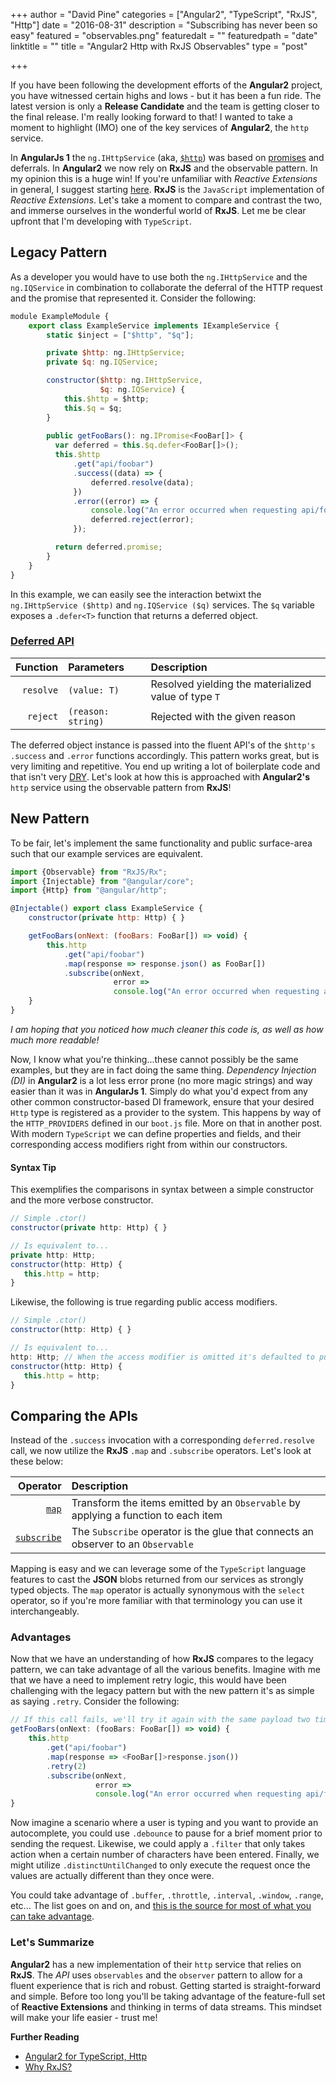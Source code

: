 +++
author = "David Pine"
categories = ["Angular2", "TypeScript", "RxJS", "Http"]
date = "2016-08-31"
description = "Subscribing has never been so easy"
featured = "observables.png"
featuredalt = ""
featuredpath = "date"
linktitle = ""
title = "Angular2 Http with RxJS Observables"
type = "post"

+++

If you have been following the development efforts of the **Angular2** project, you have witnessed certain highs and lows - but it has been a fun ride. The latest version is only a **Release Candidate** and the team
is getting closer to the final release. I'm really looking forward to that! I wanted to take a moment to highlight (IMO) one of the key services of **Angular2**, the `http` service.

In **AngularJs 1** the `ng.IHttpService` (aka, [`$http`](https://docs.angularjs.org/api/ng/service/$http)) was based on 
[promises](https://developer.mozilla.org/en-US/docs/Web/JavaScript/Reference/Global_Objects/Promise) and deferrals. 
In **Angular2** we now rely on **RxJS** and the observable pattern. In my opinion this is a huge win!
If you're unfamiliar with _Reactive Extensions_ in general, I suggest starting [here](https://msdn.microsoft.com/en-us/data/gg577609.aspx).
**RxJS** is the `JavaScript` implementation of _Reactive Extensions_.
Let's take a moment to compare and contrast the two, and immerse ourselves in the wonderful world of **RxJS**. 
Let me be clear upfront that I'm developing with `TypeScript`.

## Legacy Pattern

As a developer you would have to use both the `ng.IHttpService` and the `ng.IQService` in combination to collaborate the deferral of the 
HTTP request and the promise that represented it. Consider the following:

```javascript
module ExampleModule {
    export class ExampleService implements IExampleService {
        static $inject = ["$http", "$q"];

        private $http: ng.IHttpService;
        private $q: ng.IQService;

        constructor($http: ng.IHttpService, 
                    $q: ng.IQService) {
            this.$http = $http;
            this.$q = $q;
        }
        
        public getFooBars(): ng.IPromise<FooBar[]> {
          var deferred = this.$q.defer<FooBar[]>();
          this.$http
              .get("api/foobar")
              .success((data) => {
                  deferred.resolve(data);
              })
              .error((error) => {
                  console.log("An error occurred when requesting api/foobar.", error);
                  deferred.reject(error);
              });

          return deferred.promise;
        }
    }
}
```

In this example, we can easily see the interaction betwixt the `ng.IHttpService ($http)` and `ng.IQService ($q)` services. The `$q` variable exposes a `.defer<T>` function that returns a deferred object. 

### [Deferred API](https://docs.angularjs.org/api/ng/service/$q#the-deferred-api)

| Function | Parameters | Description |
|---------:|:------------|:-----------|
| `resolve`| `(value: T)`  | Resolved yielding the materialized value of type `T` |
| `reject` | `(reason: string)` | Rejected with the given reason | 

The deferred object instance is passed into the fluent API's of the `$http's` `.success` and `.error` functions accordingly. This pattern works great, but is very limiting and repetitive. 
You end up writing a lot of boilerplate code and that isn't very [DRY](https://en.wikipedia.org/wiki/Don%27t_repeat_yourself). Let's look at how this is approached with **Angular2's** `http` service using the observable pattern from **RxJS**!

## New Pattern

To be fair, let's implement the same functionality and public surface-area such that our example services are equivalent.

```javascript
import {Observable} from "RxJS/Rx";
import {Injectable} from "@angular/core";
import {Http} from "@angular/http";

@Injectable() export class ExampleService {
    constructor(private http: Http) { }

    getFooBars(onNext: (fooBars: FooBar[]) => void) {
        this.http
            .get("api/foobar")
            .map(response => response.json() as FooBar[])
            .subscribe(onNext,
                       error => 
                       console.log("An error occurred when requesting api/foobar.", error));
    }
}
```
*I am hoping that you noticed how much cleaner this code is, as well as how much more readable!*

Now, I know what you're thinking...these cannot possibly be the same examples, but they are in fact doing the same thing. _Dependency Injection (DI)_ in **Angular2** is a lot less error prone (no more magic strings) and way easier than
it was in **AngularJs 1**.
Simply do what you'd expect from any other common constructor-based DI framework, ensure that your desired `Http` type is registered as a provider to the system. This happens by way of the `HTTP_PROVIDERS` defined in our `boot.js` file.
More on that in another post. With modern `TypeScript` we can define properties and fields, and their corresponding access modifiers right from within our constructors.

#### Syntax Tip

This exemplifies the comparisons in syntax between a simple constructor and the more verbose constructor.

```javascript
// Simple .ctor()
constructor(private http: Http) { }

// Is equivalent to...
private http: Http;
constructor(http: Http) {
   this.http = http;
}
```
Likewise, the following is true regarding public access modifiers.
```javascript
// Simple .ctor()
constructor(http: Http) { }

// Is equivalent to...
http: Http; // When the access modifier is omitted it's defaulted to public
constructor(http: Http) {
   this.http = http;
}
```
## Comparing the APIs

Instead of the `.success` invocation with a corresponding `deferred.resolve` call, we now utilize the **RxJS** `.map` and `.subscribe` operators. Let's look at these below:

| Operator | Description |
|---------:|:------------|
| [`map`](http://reactivex.io/documentation/operators/map.html) | Transform the items emitted by an `Observable` by applying a function to each item |
| [`subscribe`](http://reactivex.io/documentation/operators/subscribe.html) | The `Subscribe` operator is the glue that connects an observer to an `Observable` |

Mapping is easy and we can leverage some of the `TypeScript` language features to cast the **JSON** blobs returned from our services as strongly typed objects. The `map` operator is actually
synonymous with the `select` operator, so if you're more familiar with that terminology you can use it interchangeably.

### Advantages

Now that we have an understanding of how **RxJS** compares to the legacy pattern, we can take advantage of all the various benefits. Imagine with me that we have a need to implement retry logic,
this would have been challenging with the legacy pattern but with the new pattern it's as simple as saying `.retry`. Consider the following:

```javascript
// If this call fails, we'll try it again with the same payload two times
getFooBars(onNext: (fooBars: FooBar[]) => void) {
    this.http
        .get("api/foobar")
        .map(response => <FooBar[]>response.json())
        .retry(2)
        .subscribe(onNext,
                   error => 
                   console.log("An error occurred when requesting api/foobar.", error));
}
```
Now imagine a scenario where a user is typing and you want to provide an autocomplete, you could use `.debounce` to pause for a brief moment prior to sending the request. Likewise,
we could apply a `.filter` that only takes action when a certain number of characters have been entered. Finally, we might utilize `.distinctUntilChanged` to only execute the request once 
the values are actually different than they once were.   

You could take advantage of `.buffer`, `.throttle`, `.interval`, `.window`, `.range`, etc... The list goes on and on, 
and <a href="https://github.com/Reactive-Extensions/RxJS/tree/master/src/core/linq/observable" target="_blank">this is the source for most of what you can take advantage</a>.

### Let's Summarize

**Angular2** has a new implementation of their `http` service that relies on **RxJS**. The *API* uses `observables` and the `observer` pattern to allow for a fluent experience that is rich and robust.
Getting started is straight-forward and simple. Before too long you'll be taking advantage of the feature-full set of **Reactive Extensions** and thinking in terms of data streams. 
This mindset will make your life easier - trust me!  

**Further Reading**

 - <a href="https://angular.io/docs/ts/latest/api/http/index/Http-class.html" target="_blank">Angular2 for TypeScript, Http</a>
 - <a href="https://github.com/Reactive-Extensions/RxJS#why-RxJS" target="_blank">Why RxJS?</a>